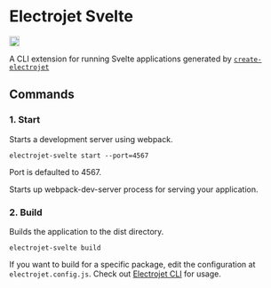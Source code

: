 # Electrojet Svelte

<a href="https://badge.fury.io/js/%40electrojet%2Fsvelte"><img src="https://badge.fury.io/js/%40electrojet%2Fsvelte.svg" alt="npm version" height="18"></a>

A CLI extension for running Svelte applications generated by [`create-electrojet`](https://www.npmjs.com/package/create-electrojet)

## Commands

### 1. Start

Starts a development server using webpack.

```
electrojet-svelte start --port=4567
```

Port is defaulted to 4567.

Starts up webpack-dev-server process for serving your application.

### 2. Build

Builds the application to the dist directory.

```
electrojet-svelte build
```

If you want to build for a specific package, edit the configuration at `electrojet.config.js`. Check out [Electrojet CLI](https://www.npmjs.com/package/create-electrojet) for usage.
